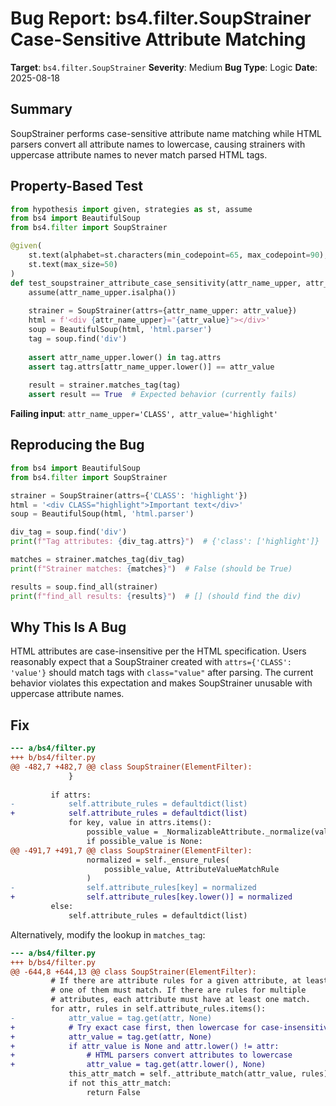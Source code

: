 # Bug Report: bs4.filter.SoupStrainer Case-Sensitive Attribute Matching

**Target**: `bs4.filter.SoupStrainer`
**Severity**: Medium
**Bug Type**: Logic
**Date**: 2025-08-18

## Summary

SoupStrainer performs case-sensitive attribute name matching while HTML parsers convert all attribute names to lowercase, causing strainers with uppercase attribute names to never match parsed HTML tags.

## Property-Based Test

```python
from hypothesis import given, strategies as st, assume
from bs4 import BeautifulSoup
from bs4.filter import SoupStrainer

@given(
    st.text(alphabet=st.characters(min_codepoint=65, max_codepoint=90), min_size=1, max_size=10),
    st.text(max_size=50)
)
def test_soupstrainer_attribute_case_sensitivity(attr_name_upper, attr_value):
    assume(attr_name_upper.isalpha())
    
    strainer = SoupStrainer(attrs={attr_name_upper: attr_value})
    html = f'<div {attr_name_upper}="{attr_value}"></div>'
    soup = BeautifulSoup(html, 'html.parser')
    tag = soup.find('div')
    
    assert attr_name_upper.lower() in tag.attrs
    assert tag.attrs[attr_name_upper.lower()] == attr_value
    
    result = strainer.matches_tag(tag)
    assert result == True  # Expected behavior (currently fails)
```

**Failing input**: `attr_name_upper='CLASS', attr_value='highlight'`

## Reproducing the Bug

```python
from bs4 import BeautifulSoup
from bs4.filter import SoupStrainer

strainer = SoupStrainer(attrs={'CLASS': 'highlight'})
html = '<div CLASS="highlight">Important text</div>'
soup = BeautifulSoup(html, 'html.parser')

div_tag = soup.find('div')
print(f"Tag attributes: {div_tag.attrs}")  # {'class': ['highlight']}

matches = strainer.matches_tag(div_tag)
print(f"Strainer matches: {matches}")  # False (should be True)

results = soup.find_all(strainer)
print(f"find_all results: {results}")  # [] (should find the div)
```

## Why This Is A Bug

HTML attributes are case-insensitive per the HTML specification. Users reasonably expect that a SoupStrainer created with `attrs={'CLASS': 'value'}` should match tags with `class="value"` after parsing. The current behavior violates this expectation and makes SoupStrainer unusable with uppercase attribute names.

## Fix

```diff
--- a/bs4/filter.py
+++ b/bs4/filter.py
@@ -482,7 +482,7 @@ class SoupStrainer(ElementFilter):
             }
             
         if attrs:
-            self.attribute_rules = defaultdict(list)
+            self.attribute_rules = defaultdict(list)
             for key, value in attrs.items():
                 possible_value = _NormalizableAttribute._normalize(value)
                 if possible_value is None:
@@ -491,7 +491,7 @@ class SoupStrainer(ElementFilter):
                 normalized = self._ensure_rules(
                     possible_value, AttributeValueMatchRule
                 )
-                self.attribute_rules[key] = normalized
+                self.attribute_rules[key.lower()] = normalized
         else:
             self.attribute_rules = defaultdict(list)
```

Alternatively, modify the lookup in `matches_tag`:

```diff
--- a/bs4/filter.py
+++ b/bs4/filter.py
@@ -644,8 +644,13 @@ class SoupStrainer(ElementFilter):
         # If there are attribute rules for a given attribute, at least
         # one of them must match. If there are rules for multiple
         # attributes, each attribute must have at least one match.
         for attr, rules in self.attribute_rules.items():
-            attr_value = tag.get(attr, None)
+            # Try exact case first, then lowercase for case-insensitive matching
+            attr_value = tag.get(attr, None)
+            if attr_value is None and attr.lower() != attr:
+                # HTML parsers convert attributes to lowercase
+                attr_value = tag.get(attr.lower(), None)
             this_attr_match = self._attribute_match(attr_value, rules)
             if not this_attr_match:
                 return False
```